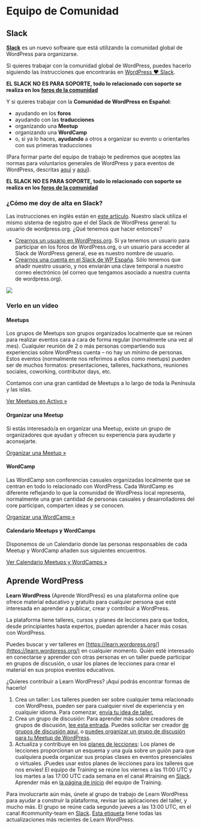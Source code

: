 # Equipo de Comunidad

## Slack

**[Slack](https://slack.com/ "Slack")** es un nuevo software que está utilizando la comunidad global de WordPress para organizarse.

Si quieres trabajar con la comunidad global de WordPress, puedes hacerlo siguiendo las instrucciones que encontrarás en [WordPress ♥ Slack](https://make.wordpress.org/chat/).

**EL SLACK NO ES PARA SOPORTE, todo lo relacionado con soporte se realiza en los [foros de la comunidad](https://es.wordpress.org/support/)**

Y si quieres trabajar con la **Comunidad de WordPress en Español**:

* ayudando en los **foros**
* ayudando con las **traducciones**
* organizando una **Meetup**
* organizando una **WordCamp**
* o, si ya lo haces, **ayudando** a otros a organizar su evento u orientarles con sus primeras traducciones

(Para formar parte del equipo de trabajo te pediremos que aceptes las normas para voluntarios generales de WordPress y para eventos de WordPress, descritas [aquí](http://plan.wordcamp.org/become-an-organizer/representing-wordpress/) y [aquí](http://plan.wordcamp.org/agreement-among-wordcamp-organizers-speakers-sponsors-and-volunteers/)).

**EL SLACK NO ES PARA SOPORTE, todo lo relacionado con soporte se realiza en los [foros de la comunidad](https://es.wordpress.org/support/)**

### ¿Cómo me doy de alta en Slack?

Las instrucciones en inglés están en [este artículo](https://make.wordpress.org/chat/). Nuestro slack utiliza el mismo sistema de registro que el del Slack de WordPress general: tu usuario de wordpress.org. ¿Qué tenemos que hacer entonces?

* [Crearnos un usuario en WordPress.org](https://wordpress.org/support/register.php). Si ya tenemos un usuario para participar en los foros de WordPress.org, o un usuario para acceder al Slack de WordPress general, ese es nuestro nombre de usuario.
* [Crearnos una cuenta en el Slack de WP España](https://wpes.slack.com/signup). Sólo tenemos que añadir nuestro usuario, y nos enviarán una clave temporal a nuestro correo electrónico (el correo que tengamos asociado a nuestra cuenta de wordpress.org).

[![](https://i3.wp.com/es.wordpress.org/files/2015/11/activar-slack.png)](https://es.wordpress.org/files/2015/11/activar-slack.png)

### Verlo en un vídeo

#### Meetups

Los grupos de Meetups son grupos organizados localmente que se reúnen para realizar eventos cara a cara de forma regular (normalmente una vez al mes). Cualquier reunión de 2 o más personas compartiendo sus experiencias sobre WordPress cuenta – no hay un mínimo de personas. Estos eventos (normalmente nos referimos a ellos como meetups) pueden ser de muchos formatos: presentaciones, talleres, hackathons, reuniones sociales, coworking, contributor days, etc.

Contamos con una gran cantidad de Meetups a lo largo de toda la Península y las islas.

[Ver Meetups en Activo »](https://es.wordpress.org/comunidad/meetups-en-activo/)

#### Organizar una Meetup

Si estás interesado/a en organizar una Meetup, existe un grupo de organizadores que ayudan y ofrecen su experiencia para ayudarte y aconsejarte.

[Organizar una Meetup »](https://es.wordpress.org/colabora/comunidad/meetups/)

#### WordCamp

Las WordCamp son conferencias casuales organizadas localmente que se centran en todo lo relacionado con WordPress. Cada WordCamp es diferente reflejando lo que la comunidad de WordPress local representa, normalmente una gran cantidad de personas casuales y desarrolladores del core participan, comparten ideas y se conocen.

[Organizar una WordCamp »](https://es.wordpress.org/manual-organizador-de-wordcamp/)

#### Calendario Meetups y WordCamps

Disponemos de un Calendario donde las personas responsables de cada Meetup y WordCamp añaden sus siguientes encuentros.

[Ver Calendario Meetups y WordCamps »](https://trello.com/b/Pj1h64BZ/calendario-oficial-wordpress-espana)

## Aprende WordPress

**Learn WordPress** (Aprende WordPress) es una plataforma online que ofrece material educativo y gratuito para cualquier persona que esté interesada en aprender a publicar, crear y contribuir a WordPress.

La plataforma tiene talleres, cursos y planes de lecciones para que todos, desde principiantes hasta expertos, puedan aprender a hacer más cosas con WordPress.

Puedes buscar y ver talleres en [https://learn.wordpress.org/](https://learn.wordpress.org/) en cualquier momento. Quién esté interesado en conectarse y aprender con otras personas en un taller puede participar en grupos de discusión, o usar los planes de lecciones para crear el material en sus propios eventos educativos.

¿Quieres contribuir a Learn WordPress? ¡Aquí podrás encontrar formas de hacerlo!

1. Crea un taller: Los talleres pueden ser sobre cualquier tema relacionado con WordPress, pueden ser para cualquier nivel de experiencia y en cualquier idioma. Para comenzar, [envía tu idea de taller.](https://learn.wordpress.org/workshop-presenter-application/)
2. Crea un grupo de discusión: Para aprender más sobre creadores de grupos de discusión, [lee esta entrada](https://make.wordpress.org/community/2020/08/11/tuesday-trainings-how-to-be-an-excellent-discussion-group-leader/). Puedes solicitar ser creador [de grupos de discusión aquí](https://learn.wordpress.org/discussion-groups/), o [puedes organizar un grupo de discusión para tu Meetup de WordPress](https://make.wordpress.org/community/handbook/virtual-events/organize-learn-wordpress-discussion-groups-for-your-wordpress-meetup/).
3. Actualiza y contribuye en los [planes de lecciones](https://learn.wordpress.org/lesson-plans/): Los planes de lecciones proporcionan un esquema y una guía sobre un guión para que cualquiera pueda organizar sus propias clases en eventos presenciales o virtuales. ¡Puedes usar estos planes de lecciones para los talleres que nos envíes! El equipo de Training se reúne los viernes a las 11:00 UTC y los martes a las 17:00 UTC cada semana en el canal #training en [Slack](https://make.wordpress.org/chat/). Aprender más en [la página de inicio](https://make.wordpress.org/training/handbook/getting-started/) del equipo de Training.

Para involucrarte aún más, únete al grupo de trabajo de Learn WordPress para ayudar a construir la plataforma, revisar las aplicaciones del taller, y mucho más. El grupo se reúne cada segundo jueves a las 13:00 UTC, en el canal #community-team en [Slack](https://make.wordpress.org/chat/). [Esta etiqueta](https://make.wordpress.org/community/tag/learn-wordpress/) tiene todas las actualizaciones más recientes de Learn WordPress.
